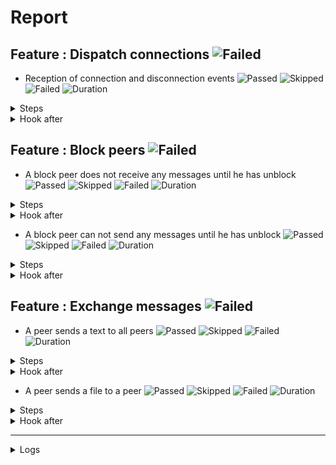 # Report

## Feature : Dispatch connections ![Failed](https://img.shields.io/badge/Failed-red)

- Reception of connection and disconnection events ![Passed](https://img.shields.io/badge/2-Passed-green) ![Skipped](https://img.shields.io/badge/0-Skipped-yellow) ![Failed](https://img.shields.io/badge/1-Failed-red) ![Duration](https://img.shields.io/badge/17s-409ms-blue)

<details>
<summary>Steps</summary>

  - the following peers are started (line 4) ![Passed](https://img.shields.io/badge/Passed-green) ![Duration](https://img.shields.io/badge/5s-93ms-blue)
  - the peer "P1" connects to "P0" (line 10) ![Passed](https://img.shields.io/badge/Passed-green) ![Duration](https://img.shields.io/badge/3s-3ms-blue)
  - the peer "P0" receives (line 11) ![Failed](https://img.shields.io/badge/Failed-red) ![Duration](https://img.shields.io/badge/9s-313ms-blue)

```
Matched: tests/steps/mod.rs:93:1
Step panicked. Captured output: Peer P0 is not connected with P1
```
</details>



<details>
<summary>Hook after</summary>

- ![Passed](https://img.shields.io/badge/Passed-green) ![Duration](https://img.shields.io/badge/1s-138ms-blue)
</details>



## Feature : Block peers ![Failed](https://img.shields.io/badge/Failed-red)

- A block peer does not receive any messages until he has unblock ![Passed](https://img.shields.io/badge/2-Passed-green) ![Skipped](https://img.shields.io/badge/0-Skipped-yellow) ![Failed](https://img.shields.io/badge/1-Failed-red) ![Duration](https://img.shields.io/badge/17s-821ms-blue)

<details>
<summary>Steps</summary>

  - the following peers are started (line 4) ![Passed](https://img.shields.io/badge/Passed-green) ![Duration](https://img.shields.io/badge/5s-88ms-blue)
  - the peer "P1" connects to "P0" (line 9) ![Passed](https://img.shields.io/badge/Passed-green) ![Duration](https://img.shields.io/badge/6s-6ms-blue)
  - the peer "P1" receives (line 10) ![Failed](https://img.shields.io/badge/Failed-red) ![Duration](https://img.shields.io/badge/6s-725ms-blue)

```
Matched: tests/steps/mod.rs:93:1
Step panicked. Captured output: Peer P1 is not connected with P0
```
</details>



<details>
<summary>Hook after</summary>

- ![Passed](https://img.shields.io/badge/Passed-green) ![Duration](https://img.shields.io/badge/0s-724ms-blue)
</details>


- A block peer can not send any messages until he has unblock ![Passed](https://img.shields.io/badge/2-Passed-green) ![Skipped](https://img.shields.io/badge/0-Skipped-yellow) ![Failed](https://img.shields.io/badge/1-Failed-red) ![Duration](https://img.shields.io/badge/17s-95ms-blue)

<details>
<summary>Steps</summary>

  - the following peers are started (line 48) ![Passed](https://img.shields.io/badge/Passed-green) ![Duration](https://img.shields.io/badge/5s-84ms-blue)
  - the peer "P1" connects to "P0" (line 53) ![Passed](https://img.shields.io/badge/Passed-green) ![Duration](https://img.shields.io/badge/0s-7ms-blue)
  - the peer "P1" receives (line 54) ![Failed](https://img.shields.io/badge/Failed-red) ![Duration](https://img.shields.io/badge/12s-4ms-blue)

```
Matched: tests/steps/mod.rs:93:1
Step panicked. Captured output: Peer P1 is not connected with P0
```
</details>



<details>
<summary>Hook after</summary>

- ![Passed](https://img.shields.io/badge/Passed-green) ![Duration](https://img.shields.io/badge/1s-447ms-blue)
</details>



## Feature : Exchange messages ![Failed](https://img.shields.io/badge/Failed-red)

- A peer sends a text to all peers ![Passed](https://img.shields.io/badge/4-Passed-green) ![Skipped](https://img.shields.io/badge/0-Skipped-yellow) ![Failed](https://img.shields.io/badge/1-Failed-red) ![Duration](https://img.shields.io/badge/21s-545ms-blue)

<details>
<summary>Steps</summary>

  - the following peers are started (line 4) ![Passed](https://img.shields.io/badge/Passed-green) ![Duration](https://img.shields.io/badge/5s-80ms-blue)
  - the peer "P1" connects to "P0" (line 10) ![Passed](https://img.shields.io/badge/Passed-green) ![Duration](https://img.shields.io/badge/9s-12ms-blue)
  - the peer "P0" receives (line 11) ![Passed](https://img.shields.io/badge/Passed-green) ![Duration](https://img.shields.io/badge/4s-35ms-blue)
  - the peer "P2" connects to "P0" (line 14) ![Passed](https://img.shields.io/badge/Passed-green) ![Duration](https://img.shields.io/badge/0s-414ms-blue)
  - the peer "P0" receives (line 15) ![Failed](https://img.shields.io/badge/Failed-red) ![Duration](https://img.shields.io/badge/3s-1ms-blue)

```
Matched: tests/steps/mod.rs:93:1
Step panicked. Captured output: Peer P0 is not connected with P2
```
</details>



<details>
<summary>Hook after</summary>

- ![Passed](https://img.shields.io/badge/Passed-green) ![Duration](https://img.shields.io/badge/0s-414ms-blue)
</details>


- A peer sends a file to a peer ![Passed](https://img.shields.io/badge/2-Passed-green) ![Skipped](https://img.shields.io/badge/0-Skipped-yellow) ![Failed](https://img.shields.io/badge/1-Failed-red) ![Duration](https://img.shields.io/badge/18s-127ms-blue)

<details>
<summary>Steps</summary>

  - the following peers are started (line 44) ![Passed](https://img.shields.io/badge/Passed-green) ![Duration](https://img.shields.io/badge/5s-87ms-blue)
  - the peer "P1" connects to "P0" (line 50) ![Passed](https://img.shields.io/badge/Passed-green) ![Duration](https://img.shields.io/badge/9s-4ms-blue)
  - the peer "P0" receives (line 51) ![Failed](https://img.shields.io/badge/Failed-red) ![Duration](https://img.shields.io/badge/4s-35ms-blue)

```
Matched: tests/steps/mod.rs:93:1
Step panicked. Captured output: Peer P0 is not connected with P1
```
</details>



<details>
<summary>Hook after</summary>

- ![Passed](https://img.shields.io/badge/Passed-green) ![Duration](https://img.shields.io/badge/0s-414ms-blue)
</details>


---


<details>
<summary>Logs</summary>

```
2023-10-06T15:27:16.764794Z  INFO rudp2plib::thread: Peer started on port 9000.    
2023-10-06T15:27:16.926984Z  INFO rudp2plib::thread: Peer started on port 9001.    
2023-10-06T15:27:17.146512Z  INFO rudp2plib::thread: Peer started on port 9002.    
2023-10-06T15:27:17.398754Z  INFO rudp2plib::thread: Peer started on port 9003.    
2023-10-06T15:27:17.533822Z  INFO rudp2plib::thread: Peer started on port 9100.    
2023-10-06T15:27:17.881481Z  INFO rudp2plib::thread: Peer started on port 9101.    
2023-10-06T15:27:18.235522Z  INFO rudp2plib::thread: Peer started on port 9102.    
2023-10-06T15:27:18.543566Z  INFO rudp2plib::thread: Peer started on port 9200.    
2023-10-06T15:27:18.734919Z  INFO rudp2plib::thread: Peer started on port 9201.    
2023-10-06T15:27:19.103125Z  INFO rudp2plib::thread: Peer started on port 9202.    
2023-10-06T15:27:19.450458Z  INFO rudp2plib::thread: Peer started on port 9300.    
2023-10-06T15:27:19.799283Z  INFO rudp2plib::thread: Peer started on port 9301.    
2023-10-06T15:27:20.007419Z  INFO rudp2plib::thread: Peer started on port 9302.    
2023-10-06T15:27:20.306365Z  INFO rudp2plib::thread: Peer started on port 9303.    
2023-10-06T15:27:20.502686Z  INFO rudp2plib::thread: Peer started on port 9400.    
2023-10-06T15:27:20.626833Z  INFO rudp2plib::thread: Peer started on port 9401.    
2023-10-06T15:27:20.939042Z  INFO rudp2plib::thread: Peer started on port 9402.    
2023-10-06T15:27:21.339770Z  INFO rudp2plib::thread: Peer started on port 9403.    
2023-10-06T15:27:33.316921Z  INFO rudp2plib::thread: Peer stopped on port 9202.    
2023-10-06T15:27:33.420000Z  INFO rudp2plib::thread: Peer stopped on port 9200.    
2023-10-06T15:27:33.523003Z  INFO rudp2plib::thread: Peer stopped on port 9201.    
2023-10-06T15:27:33.627393Z  INFO rudp2plib::thread: Peer stopped on port 9001.    
2023-10-06T15:27:33.729725Z  INFO rudp2plib::thread: Peer stopped on port 9002.    
2023-10-06T15:27:33.833150Z  INFO rudp2plib::thread: Peer stopped on port 9003.    
2023-10-06T15:27:33.936181Z  INFO rudp2plib::thread: Peer stopped on port 9000.    
2023-10-06T15:27:34.040760Z  INFO rudp2plib::thread: Peer stopped on port 9101.    
2023-10-06T15:27:34.143192Z  INFO rudp2plib::thread: Peer stopped on port 9100.    
2023-10-06T15:27:34.247047Z  INFO rudp2plib::thread: Peer stopped on port 9102.    
2023-10-06T15:27:34.353057Z  INFO rudp2plib::thread: Peer stopped on port 9403.    
2023-10-06T15:27:34.457732Z  INFO rudp2plib::thread: Peer stopped on port 9402.    
2023-10-06T15:27:34.558004Z  INFO rudp2plib::thread: Peer stopped on port 9400.    
2023-10-06T15:27:34.660094Z  INFO rudp2plib::thread: Peer stopped on port 9401.    
2023-10-06T15:27:16.764794Z  INFO rudp2plib::thread: Peer started on port 9000.    
2023-10-06T15:27:16.926984Z  INFO rudp2plib::thread: Peer started on port 9001.    
2023-10-06T15:27:17.146512Z  INFO rudp2plib::thread: Peer started on port 9002.    
2023-10-06T15:27:17.398754Z  INFO rudp2plib::thread: Peer started on port 9003.    
2023-10-06T15:27:17.533822Z  INFO rudp2plib::thread: Peer started on port 9100.    
2023-10-06T15:27:17.881481Z  INFO rudp2plib::thread: Peer started on port 9101.    
2023-10-06T15:27:18.235522Z  INFO rudp2plib::thread: Peer started on port 9102.    
2023-10-06T15:27:18.543566Z  INFO rudp2plib::thread: Peer started on port 9200.    
2023-10-06T15:27:18.734919Z  INFO rudp2plib::thread: Peer started on port 9201.    
2023-10-06T15:27:19.103125Z  INFO rudp2plib::thread: Peer started on port 9202.    
2023-10-06T15:27:19.450458Z  INFO rudp2plib::thread: Peer started on port 9300.    
2023-10-06T15:27:19.799283Z  INFO rudp2plib::thread: Peer started on port 9301.    
2023-10-06T15:27:20.007419Z  INFO rudp2plib::thread: Peer started on port 9302.    
2023-10-06T15:27:20.306365Z  INFO rudp2plib::thread: Peer started on port 9303.    
2023-10-06T15:27:20.502686Z  INFO rudp2plib::thread: Peer started on port 9400.    
2023-10-06T15:27:20.626833Z  INFO rudp2plib::thread: Peer started on port 9401.    
2023-10-06T15:27:20.939042Z  INFO rudp2plib::thread: Peer started on port 9402.    
2023-10-06T15:27:21.339770Z  INFO rudp2plib::thread: Peer started on port 9403.    
2023-10-06T15:27:33.316921Z  INFO rudp2plib::thread: Peer stopped on port 9202.    
2023-10-06T15:27:33.420000Z  INFO rudp2plib::thread: Peer stopped on port 9200.    
2023-10-06T15:27:33.523003Z  INFO rudp2plib::thread: Peer stopped on port 9201.    
2023-10-06T15:27:33.627393Z  INFO rudp2plib::thread: Peer stopped on port 9001.    
2023-10-06T15:27:33.729725Z  INFO rudp2plib::thread: Peer stopped on port 9002.    
2023-10-06T15:27:33.833150Z  INFO rudp2plib::thread: Peer stopped on port 9003.    
2023-10-06T15:27:33.936181Z  INFO rudp2plib::thread: Peer stopped on port 9000.    
2023-10-06T15:27:34.040760Z  INFO rudp2plib::thread: Peer stopped on port 9101.    
2023-10-06T15:27:34.143192Z  INFO rudp2plib::thread: Peer stopped on port 9100.    
2023-10-06T15:27:34.247047Z  INFO rudp2plib::thread: Peer stopped on port 9102.    
2023-10-06T15:27:34.353057Z  INFO rudp2plib::thread: Peer stopped on port 9403.    
2023-10-06T15:27:34.457732Z  INFO rudp2plib::thread: Peer stopped on port 9402.    
2023-10-06T15:27:34.558004Z  INFO rudp2plib::thread: Peer stopped on port 9400.    
2023-10-06T15:27:34.660094Z  INFO rudp2plib::thread: Peer stopped on port 9401.    
2023-10-06T15:27:16.764794Z  INFO rudp2plib::thread: Peer started on port 9000.    
2023-10-06T15:27:16.926984Z  INFO rudp2plib::thread: Peer started on port 9001.    
2023-10-06T15:27:17.146512Z  INFO rudp2plib::thread: Peer started on port 9002.    
2023-10-06T15:27:17.398754Z  INFO rudp2plib::thread: Peer started on port 9003.    
2023-10-06T15:27:17.533822Z  INFO rudp2plib::thread: Peer started on port 9100.    
2023-10-06T15:27:17.881481Z  INFO rudp2plib::thread: Peer started on port 9101.    
2023-10-06T15:27:18.235522Z  INFO rudp2plib::thread: Peer started on port 9102.    
2023-10-06T15:27:18.543566Z  INFO rudp2plib::thread: Peer started on port 9200.    
2023-10-06T15:27:18.734919Z  INFO rudp2plib::thread: Peer started on port 9201.    
2023-10-06T15:27:19.103125Z  INFO rudp2plib::thread: Peer started on port 9202.    
2023-10-06T15:27:19.450458Z  INFO rudp2plib::thread: Peer started on port 9300.    
2023-10-06T15:27:19.799283Z  INFO rudp2plib::thread: Peer started on port 9301.    
2023-10-06T15:27:20.007419Z  INFO rudp2plib::thread: Peer started on port 9302.    
2023-10-06T15:27:20.306365Z  INFO rudp2plib::thread: Peer started on port 9303.    
2023-10-06T15:27:20.502686Z  INFO rudp2plib::thread: Peer started on port 9400.    
2023-10-06T15:27:20.626833Z  INFO rudp2plib::thread: Peer started on port 9401.    
2023-10-06T15:27:20.939042Z  INFO rudp2plib::thread: Peer started on port 9402.    
2023-10-06T15:27:21.339770Z  INFO rudp2plib::thread: Peer started on port 9403.    
2023-10-06T15:27:33.316921Z  INFO rudp2plib::thread: Peer stopped on port 9202.    
2023-10-06T15:27:33.420000Z  INFO rudp2plib::thread: Peer stopped on port 9200.    
2023-10-06T15:27:33.523003Z  INFO rudp2plib::thread: Peer stopped on port 9201.    
2023-10-06T15:27:33.627393Z  INFO rudp2plib::thread: Peer stopped on port 9001.    
2023-10-06T15:27:33.729725Z  INFO rudp2plib::thread: Peer stopped on port 9002.    
2023-10-06T15:27:33.833150Z  INFO rudp2plib::thread: Peer stopped on port 9003.    
2023-10-06T15:27:33.936181Z  INFO rudp2plib::thread: Peer stopped on port 9000.    
2023-10-06T15:27:34.040760Z  INFO rudp2plib::thread: Peer stopped on port 9101.    
2023-10-06T15:27:34.143192Z  INFO rudp2plib::thread: Peer stopped on port 9100.    
2023-10-06T15:27:34.247047Z  INFO rudp2plib::thread: Peer stopped on port 9102.    
2023-10-06T15:27:34.353057Z  INFO rudp2plib::thread: Peer stopped on port 9403.    
2023-10-06T15:27:34.457732Z  INFO rudp2plib::thread: Peer stopped on port 9402.    
2023-10-06T15:27:34.558004Z  INFO rudp2plib::thread: Peer stopped on port 9400.    
2023-10-06T15:27:34.660094Z  INFO rudp2plib::thread: Peer stopped on port 9401.    
2023-10-06T15:27:37.768862Z  INFO rudp2plib::thread: Peer stopped on port 9300.    
2023-10-06T15:27:37.871616Z  INFO rudp2plib::thread: Peer stopped on port 9302.    
2023-10-06T15:27:37.975170Z  INFO rudp2plib::thread: Peer stopped on port 9301.    
2023-10-06T15:27:38.078582Z  INFO rudp2plib::thread: Peer stopped on port 9303.    
2023-10-06T15:27:16.764794Z  INFO rudp2plib::thread: Peer started on port 9000.    
2023-10-06T15:27:16.926984Z  INFO rudp2plib::thread: Peer started on port 9001.    
2023-10-06T15:27:17.146512Z  INFO rudp2plib::thread: Peer started on port 9002.    
2023-10-06T15:27:17.398754Z  INFO rudp2plib::thread: Peer started on port 9003.    
2023-10-06T15:27:17.533822Z  INFO rudp2plib::thread: Peer started on port 9100.    
2023-10-06T15:27:17.881481Z  INFO rudp2plib::thread: Peer started on port 9101.    
2023-10-06T15:27:18.235522Z  INFO rudp2plib::thread: Peer started on port 9102.    
2023-10-06T15:27:18.543566Z  INFO rudp2plib::thread: Peer started on port 9200.    
2023-10-06T15:27:18.734919Z  INFO rudp2plib::thread: Peer started on port 9201.    
2023-10-06T15:27:19.103125Z  INFO rudp2plib::thread: Peer started on port 9202.    
2023-10-06T15:27:19.450458Z  INFO rudp2plib::thread: Peer started on port 9300.    
2023-10-06T15:27:19.799283Z  INFO rudp2plib::thread: Peer started on port 9301.    
2023-10-06T15:27:20.007419Z  INFO rudp2plib::thread: Peer started on port 9302.    
2023-10-06T15:27:20.306365Z  INFO rudp2plib::thread: Peer started on port 9303.    
2023-10-06T15:27:20.502686Z  INFO rudp2plib::thread: Peer started on port 9400.    
2023-10-06T15:27:20.626833Z  INFO rudp2plib::thread: Peer started on port 9401.    
2023-10-06T15:27:20.939042Z  INFO rudp2plib::thread: Peer started on port 9402.    
2023-10-06T15:27:21.339770Z  INFO rudp2plib::thread: Peer started on port 9403.    
2023-10-06T15:27:33.316921Z  INFO rudp2plib::thread: Peer stopped on port 9202.    
2023-10-06T15:27:33.420000Z  INFO rudp2plib::thread: Peer stopped on port 9200.    
2023-10-06T15:27:33.523003Z  INFO rudp2plib::thread: Peer stopped on port 9201.    
2023-10-06T15:27:33.627393Z  INFO rudp2plib::thread: Peer stopped on port 9001.    
2023-10-06T15:27:33.729725Z  INFO rudp2plib::thread: Peer stopped on port 9002.    
2023-10-06T15:27:33.833150Z  INFO rudp2plib::thread: Peer stopped on port 9003.    
2023-10-06T15:27:33.936181Z  INFO rudp2plib::thread: Peer stopped on port 9000.    
2023-10-06T15:27:34.040760Z  INFO rudp2plib::thread: Peer stopped on port 9101.    
2023-10-06T15:27:34.143192Z  INFO rudp2plib::thread: Peer stopped on port 9100.    
2023-10-06T15:27:34.247047Z  INFO rudp2plib::thread: Peer stopped on port 9102.    
2023-10-06T15:27:34.353057Z  INFO rudp2plib::thread: Peer stopped on port 9403.    
2023-10-06T15:27:34.457732Z  INFO rudp2plib::thread: Peer stopped on port 9402.    
2023-10-06T15:27:34.558004Z  INFO rudp2plib::thread: Peer stopped on port 9400.    
2023-10-06T15:27:34.660094Z  INFO rudp2plib::thread: Peer stopped on port 9401.    
2023-10-06T15:27:37.768862Z  INFO rudp2plib::thread: Peer stopped on port 9300.    
2023-10-06T15:27:37.871616Z  INFO rudp2plib::thread: Peer stopped on port 9302.    
2023-10-06T15:27:37.975170Z  INFO rudp2plib::thread: Peer stopped on port 9301.    
2023-10-06T15:27:38.078582Z  INFO rudp2plib::thread: Peer stopped on port 9303.    
2023-10-06T15:27:16.764794Z  INFO rudp2plib::thread: Peer started on port 9000.    
2023-10-06T15:27:16.926984Z  INFO rudp2plib::thread: Peer started on port 9001.    
2023-10-06T15:27:17.146512Z  INFO rudp2plib::thread: Peer started on port 9002.    
2023-10-06T15:27:17.398754Z  INFO rudp2plib::thread: Peer started on port 9003.    
2023-10-06T15:27:17.533822Z  INFO rudp2plib::thread: Peer started on port 9100.    
2023-10-06T15:27:17.881481Z  INFO rudp2plib::thread: Peer started on port 9101.    
2023-10-06T15:27:18.235522Z  INFO rudp2plib::thread: Peer started on port 9102.    
2023-10-06T15:27:18.543566Z  INFO rudp2plib::thread: Peer started on port 9200.    
2023-10-06T15:27:18.734919Z  INFO rudp2plib::thread: Peer started on port 9201.    
2023-10-06T15:27:19.103125Z  INFO rudp2plib::thread: Peer started on port 9202.    
2023-10-06T15:27:19.450458Z  INFO rudp2plib::thread: Peer started on port 9300.    
2023-10-06T15:27:19.799283Z  INFO rudp2plib::thread: Peer started on port 9301.    
2023-10-06T15:27:20.007419Z  INFO rudp2plib::thread: Peer started on port 9302.    
2023-10-06T15:27:20.306365Z  INFO rudp2plib::thread: Peer started on port 9303.    
2023-10-06T15:27:20.502686Z  INFO rudp2plib::thread: Peer started on port 9400.    
2023-10-06T15:27:20.626833Z  INFO rudp2plib::thread: Peer started on port 9401.    
2023-10-06T15:27:20.939042Z  INFO rudp2plib::thread: Peer started on port 9402.    
2023-10-06T15:27:21.339770Z  INFO rudp2plib::thread: Peer started on port 9403.    
2023-10-06T15:27:33.316921Z  INFO rudp2plib::thread: Peer stopped on port 9202.    
2023-10-06T15:27:33.420000Z  INFO rudp2plib::thread: Peer stopped on port 9200.    
2023-10-06T15:27:33.523003Z  INFO rudp2plib::thread: Peer stopped on port 9201.    
2023-10-06T15:27:33.627393Z  INFO rudp2plib::thread: Peer stopped on port 9001.    
2023-10-06T15:27:33.729725Z  INFO rudp2plib::thread: Peer stopped on port 9002.    
2023-10-06T15:27:33.833150Z  INFO rudp2plib::thread: Peer stopped on port 9003.    
2023-10-06T15:27:33.936181Z  INFO rudp2plib::thread: Peer stopped on port 9000.    
2023-10-06T15:27:34.040760Z  INFO rudp2plib::thread: Peer stopped on port 9101.    
2023-10-06T15:27:34.143192Z  INFO rudp2plib::thread: Peer stopped on port 9100.    
2023-10-06T15:27:34.247047Z  INFO rudp2plib::thread: Peer stopped on port 9102.    
2023-10-06T15:27:34.353057Z  INFO rudp2plib::thread: Peer stopped on port 9403.    
2023-10-06T15:27:34.457732Z  INFO rudp2plib::thread: Peer stopped on port 9402.    
2023-10-06T15:27:34.558004Z  INFO rudp2plib::thread: Peer stopped on port 9400.    
2023-10-06T15:27:34.660094Z  INFO rudp2plib::thread: Peer stopped on port 9401.    

```
</details>

